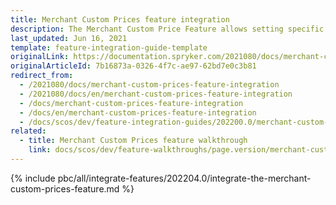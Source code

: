 ```yaml
---
title: Merchant Custom Prices feature integration
description: The Merchant Custom Price Feature allows setting specific prices for merchants. The guide describes the process of integrating the feature into your project.
last_updated: Jun 16, 2021
template: feature-integration-guide-template
originalLink: https://documentation.spryker.com/2021080/docs/merchant-custom-prices-feature-integration
originalArticleId: 7b16873a-0326-4f7c-ae97-62bd7e0c3b81
redirect_from:
  - /2021080/docs/merchant-custom-prices-feature-integration
  - /2021080/docs/en/merchant-custom-prices-feature-integration
  - /docs/merchant-custom-prices-feature-integration
  - /docs/en/merchant-custom-prices-feature-integration
  - /docs/scos/dev/feature-integration-guides/202200.0/merchant-custom-prices-feature-integration.html
related:
  - title: Merchant Custom Prices feature walkthrough
    link: docs/scos/dev/feature-walkthroughs/page.version/merchant-custom-prices-feature-walkthrough.html
---
```


{% include pbc/all/integrate-features/202204.0/integrate-the-merchant-custom-prices-feature.md %} <!-- To edit, see /_includes/pbc/all/integrate-features/202204.0/integrate-the-merchant-custom-prices-feature.md -->
